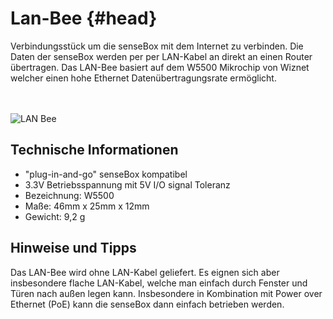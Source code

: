 # Lan-Bee {#head}
<div class="description">
Verbindungsstück um die senseBox mit dem Internet zu verbinden. Die Daten der senseBox werden per per LAN-Kabel an direkt an einen Router übertragen. Das LAN-Bee basiert auf dem W5500 Mikrochip von Wiznet welcher einen hohe Ethernet Datenübertragungsrate ermöglicht.</div>
<div class="line">
    <br>
    <br>
</div>

![LAN Bee](https://github.com/sensebox/books-v2/blob/home/pictures/Lan_bottom.png?raw=true)

## Technische Informationen


* "plug-in-and-go" senseBox kompatibel
* 3.3V Betriebsspannung mit 5V I/O signal Toleranz
* Bezeichnung: W5500
* Maße: 46mm x 25mm x 12mm
* Gewicht: 9,2 g

## Hinweise und Tipps

Das LAN-Bee wird ohne LAN-Kabel geliefert. Es eignen sich aber insbesondere flache LAN-Kabel, welche man einfach durch Fenster und Türen nach außen legen kann. Insbesondere in Kombination mit Power over Ethernet (PoE) kann die senseBox dann einfach betrieben werden.
